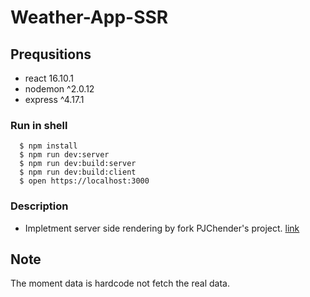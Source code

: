 # Weather-App-SSR

## Prequsitions
- react 16.10.1
- nodemon ^2.0.12
- express ^4.17.1

### Run in shell

```shell
  $ npm install
  $ npm run dev:server
  $ npm run dev:build:server
  $ npm run dev:build:client
  $ open https://localhost:3000
```

### Description
- Impletment server side rendering by fork PJChender's project. [link](https://codesandbox.io/s/weather-app-add-dark-mode-feature-3e3u5)
 
## Note
The moment data is hardcode not fetch the real data. 
